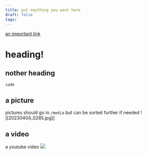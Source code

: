 ```yaml
---
title: put anything you want here
draft: false
tags:
---
```


[an important link](https://www.youtube.com/watch?v=oBFKfgLf0LI)
# heading!

## nother heading

```
code
```

## a picture

pictures should go in `/media` but can be sorted further if needed
![[20230404_0285.jpg]]

## a video

a youtube video
![](https://www.youtube.com/watch?v=7YdgvjE7dA0)
